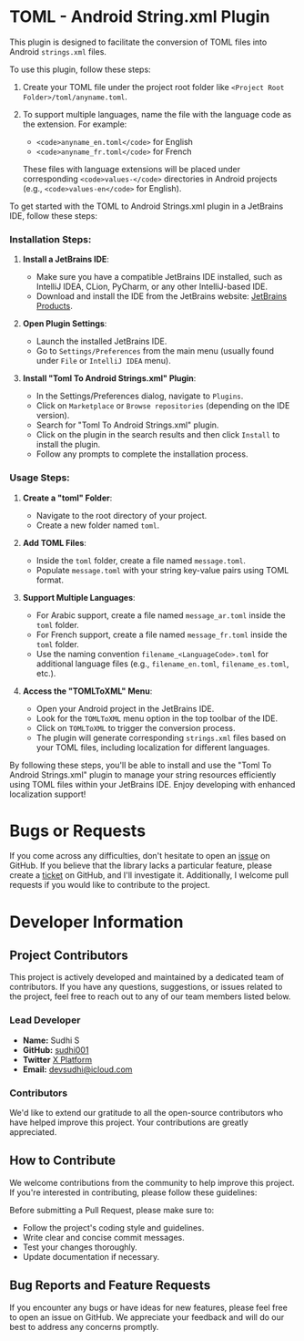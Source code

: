 # TOML - Android String.xml Plugin

This plugin is designed to facilitate the conversion of TOML files into Android `strings.xml` files.

To use this plugin, follow these steps:

1. Create your TOML file under the project root folder like `<Project Root Folder>/toml/anyname.toml`.
2. To support multiple languages, name the file with the language code as the extension. For example:
    - `<code>anyname_en.toml</code>` for English
    - `<code>anyname_fr.toml</code>` for French

   These files with language extensions will be placed under corresponding `<code>values-</code>` directories in Android projects (e.g., `<code>values-en</code>` for English).


To get started with the TOML to Android Strings.xml plugin in a JetBrains IDE, follow these steps:

### Installation Steps:
1. **Install a JetBrains IDE**:
   - Make sure you have a compatible JetBrains IDE installed, such as IntelliJ IDEA, CLion, PyCharm, or any other IntelliJ-based IDE.
   - Download and install the IDE from the JetBrains website: [JetBrains Products](https://www.jetbrains.com/products/).

2. **Open Plugin Settings**:
   - Launch the installed JetBrains IDE.
   - Go to `Settings/Preferences` from the main menu (usually found under `File` or `IntelliJ IDEA` menu).

3. **Install "Toml To Android Strings.xml" Plugin**:
   - In the Settings/Preferences dialog, navigate to `Plugins`.
   - Click on `Marketplace` or `Browse repositories` (depending on the IDE version).
   - Search for "Toml To Android Strings.xml" plugin.
   - Click on the plugin in the search results and then click `Install` to install the plugin.
   - Follow any prompts to complete the installation process.

### Usage Steps:
1. **Create a "toml" Folder**:
   - Navigate to the root directory of your project.
   - Create a new folder named `toml`.

2. **Add TOML Files**:
   - Inside the `toml` folder, create a file named `message.toml`.
   - Populate `message.toml` with your string key-value pairs using TOML format.

3. **Support Multiple Languages**:
   - For Arabic support, create a file named `message_ar.toml` inside the `toml` folder.
   - For French support, create a file named `message_fr.toml` inside the `toml` folder.
   - Use the naming convention `filename_<LanguageCode>.toml` for additional language files (e.g., `filename_en.toml`, `filename_es.toml`, etc.).

4. **Access the "TOMLToXML" Menu**:
   - Open your Android project in the JetBrains IDE.
   - Look for the `TOMLToXML` menu option in the top toolbar of the IDE.
   - Click on `TOMLToXML` to trigger the conversion process.
   - The plugin will generate corresponding `strings.xml` files based on your TOML files, including localization for different languages.

By following these steps, you'll be able to install and use the "Toml To Android Strings.xml" plugin to manage your string resources efficiently using TOML files within your JetBrains IDE. Enjoy developing with enhanced localization support!

# Bugs or Requests

If you come across any difficulties, don't hesitate to open an [issue](https://github.com/sudhi001/toml_viewer/issues) on GitHub. If you believe that the library lacks a particular feature, please create a [ticket](https://github.com/sudhi001/toml_viewer/issues) on GitHub, and I'll investigate it. Additionally, I welcome pull requests if you would like to contribute to the project.

# Developer Information

## Project Contributors

This project is actively developed and maintained by a dedicated team of contributors. If you have any questions, suggestions, or issues related to the project, feel free to reach out to any of our team members listed below.

### Lead Developer

- **Name:** Sudhi S
- **GitHub:** [sudhi001](https://github.com/sudhi001)
- **Twitter** [X Platform](https://twitter.com/su_dhi)
- **Email:** devsudhi@icloud.com


### Contributors

We'd like to extend our gratitude to all the open-source contributors who have helped improve this project. Your contributions are greatly appreciated.

## How to Contribute

We welcome contributions from the community to help improve this project. If you're interested in contributing, please follow these guidelines:

Before submitting a Pull Request, please make sure to:

- Follow the project's coding style and guidelines.
- Write clear and concise commit messages.
- Test your changes thoroughly.
- Update documentation if necessary.

## Bug Reports and Feature Requests

If you encounter any bugs or have ideas for new features, please feel free to open an issue on GitHub. We appreciate your feedback and will do our best to address any concerns promptly.

